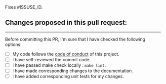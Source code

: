 Fixes #ISSUSE_ID.

Changes proposed in this pull request:
  -

---

Before committing this PR, I'm sure that I have checked the following options:
- [ ] My code follows the [code of conduct](https://juejin.cn/post/7200724414592679995) of this project.
- [ ] I have self-reviewed the commit code.
- [ ] I have passed make check locally : `make lint`.
- [ ] I have made corresponding changes to the documentation.
- [ ] I have added corresponding unit tests for my changes.
